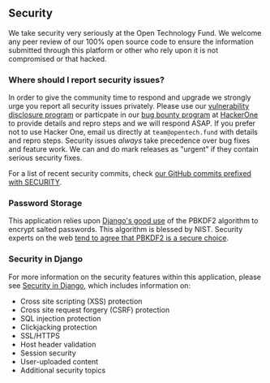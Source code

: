 ## Security

We take security very seriously at the Open Technology Fund. We welcome any peer review of our 100% open source code to ensure the information submitted through this platform or other who rely upon it is not compromised or that hacked.

### Where should I report security issues?

In order to give the community time to respond and upgrade we strongly urge you report all security issues privately. Please use our [vulnerability disclosure program](https://hackerone.com/open_technology_fund) or particpate in our [bug bounty program](https://hackerone.com/otf) at [HackerOne](https://hackerone.com) to provide details and repro steps and we will respond ASAP. If you prefer not to use Hacker One, email us directly at `team@opentech.fund` with details and repro steps. Security issues *always* take precedence over bug fixes and feature work. We can and do mark releases as "urgent" if they contain serious security fixes.

For a list of recent security commits, check [our GitHub commits prefixed with SECURITY](https://github.com/opentechfund/hypha/search?utf8=%E2%9C%93&q=SECURITY&type=Commits).

### Password Storage

This application relies upon [Django's good use](https://docs.djangoproject.com/en/2.1/topics/auth/passwords/) of the PBKDF2 algorithm to encrypt salted passwords. This algorithm is blessed by NIST. Security experts on the web [tend to agree that PBKDF2 is a secure choice](http://security.stackexchange.com/questions/4781/do-any-security-experts-recommend-bcrypt-for-password-storage).

### Security in Django

For more information on the security features within this application, please see [Security in Django](https://docs.djangoproject.com/en/2.1/topics/security/), which includes information on:

* Cross site scripting (XSS) protection
* Cross site request forgery (CSRF) protection
* SQL injection protection
* Clickjacking protection
* SSL/HTTPS
* Host header validation
* Session security
* User-uploaded content
* Additional security topics
